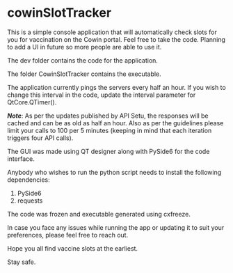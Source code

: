 # cowinSlotTracker
This is a simple console application that will automatically check slots for you for vaccination on the Cowin portal. Feel free to take the code. Planning to add a UI in future so more people are able to use it.

The dev folder contains the code for the application.

The folder CowinSlotTracker contains the executable.

The application currently pings the servers every half an hour. If you wish to change this interval in the code, update the interval parameter for QtCore.QTimer().

_**Note**_: As per the updates published by API Setu, the responses will be cached and can be as old as half an hour. Also as per the guidelines please limit your calls to 100 per 5 minutes (keeping in mind that each iteration triggers four API calls).

The GUI was made using QT designer along with PySide6 for the code interface.

Anybody who wishes to run the python script needs to install the following dependencies:
1. PySide6
2. requests

The code was frozen and executable generated using cxfreeze.

In case you face any issues while running the app or updating it to suit your preferences, please feel free to reach out.

Hope you all find vaccine slots at the earliest.

Stay safe.
